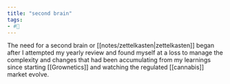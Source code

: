 ```yaml
---
title: "second brain"
tags:
- #🌱
---
```


The need for a second brain or [[notes/zettelkasten|zettelkasten]] began after I attempted my yearly review and found myself at a loss to manage the complexity and changes that had been accumulating from my learnings since starting [[Grownetics]] and watching the regulated [[cannabis]] market evolve. 
